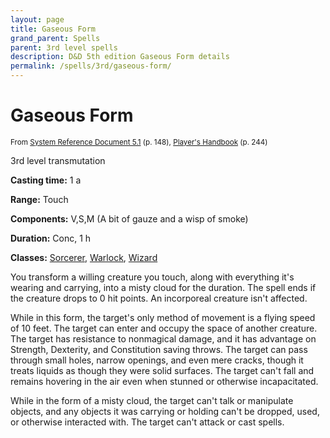 ```yaml
---
layout: page
title: Gaseous Form
grand_parent: Spells
parent: 3rd level spells 
description: D&D 5th edition Gaseous Form details
permalink: /spells/3rd/gaseous-form/
---
```


# Gaseous Form

<small>From <a target="_blank" href="https://media.wizards.com/2016/downloads/DND/SRD-OGL_V5.1.pdf">System Reference Document 5.1</a> (p. 148), <a target="_blank" href="https://dnd.wizards.com/products/tabletop-games/rpg-products/rpg_playershandbook">Player's Handbook</a> (p. 244)</small>


3rd level transmutation

**Casting time:** 1 a

**Range:** Touch

**Components:** V,S,M (A bit of gauze and a wisp of smoke)

**Duration:** Conc, 1 h

**Classes:** [Sorcerer](/classes/sorcerer/), [Warlock](/classes/warlock/), [Wizard](/classes/wizard/)

You transform a willing creature you touch, along with everything it's wearing and carrying, into a misty cloud for the duration. The spell ends if the creature drops to 0 hit points. An incorporeal creature isn't affected.

   While in this form, the target's only method of movement is a flying speed of 10 feet. The target can enter and occupy the space of another creature. The target has resistance to nonmagical damage, and it has advantage on Strength, Dexterity, and Constitution saving throws. The target can pass through small holes, narrow openings, and even mere cracks, though it treats liquids as though they were solid surfaces. The target can't fall and remains hovering in the air even when stunned or otherwise incapacitated.

   While in the form of a misty cloud, the target can't talk or manipulate objects, and any objects it was carrying or holding can't be dropped, used, or otherwise interacted with. The target can't attack or cast spells.